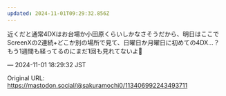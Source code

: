 ```yaml
---
updated: 2024-11-01T09:29:32.856Z
---
```


<p>近くだと通常4DXはお台場か小田原くらいしかなさそうだから、明日はここでScreenXの2連続+どこか別の場所で見て、日曜日か月曜日に初めての4DX…？もう1週間も経ってるのにまだ1回も見れてないよ🥲</p>

&mdash; 2024-11-01 18:29:32 JST

Original URL: https://mastodon.social/@sakuramochi0/113406992243493711
